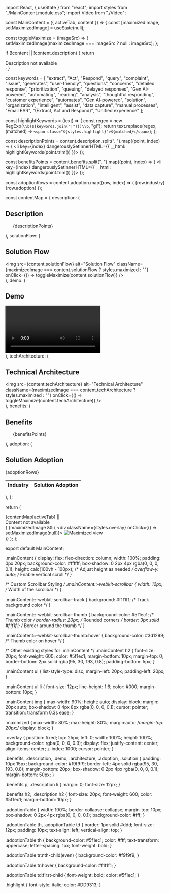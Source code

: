import React, { useState } from "react";
import styles from "./MainContent.module.css";
import Video from "./Video";

const MainContent = ({ activeTab, content }) => {
  const [maximizedImage, setMaximizedImage] = useState(null);

  const toggleMaximize = (imageSrc) => {
    setMaximizedImage(maximizedImage === imageSrc ? null : imageSrc);
  };

  if (!content || !content.description) {
    return <div className={styles.mainContent}>Description not available</div>;
  }

  const keywords = [
    "extract", "Act", "Respond", "query", "complaint", "issue", "generates", "user-friendly", "questions", "concerns", "detailed response", "prioritization", "queuing", "delayed responses", "Gen AI-powered", "automating", "reading", "analysis", "thoughtful responding", "customer experience", "automates", "Gen AI-powered", "solution", "organization", "intelligent", "assist", "data capture", "manual processes", "Email EAR", "(Extract, Act and Respond)", "Unified experience"
  ];

  const highlightKeywords = (text) => {
    const regex = new RegExp(`\\b(${keywords.join("|")})\\b`, "gi");
    return text.replace(regex, (matched) => `<span class="${styles.highlight}">${matched}</span>`);
  };

  const descriptionPoints = content.description.split(". ").map((point, index) => (
    <li key={index} dangerouslySetInnerHTML={{ __html: highlightKeywords(point.trim()) }}></li>
  ));

  const benefitsPoints = content.benefits.split(". ").map((point, index) => (
    <li key={index} dangerouslySetInnerHTML={{ __html: highlightKeywords(point.trim()) }}></li>
  ));

  const adoptionRows = content.adoption.map((row, index) => (
    <tr key={index}>
      <td>{row.industry}</td>
      <td>{row.adoption}</td>
    </tr>
  ));

  const contentMap = {
    description: (
      <div className={styles.description}>
        <h2>Description</h2>
        <ul>
          {descriptionPoints}
        </ul>
      </div>
    ),
    solutionFlow: (
      <div className={styles.solution}>
        <h2>Solution Flow</h2>
        <img
          src={content.solutionFlow}
          alt="Solution Flow"
          className={maximizedImage === content.solutionFlow ? styles.maximized : ""}
          onClick={() => toggleMaximize(content.solutionFlow)}
        />
      </div>
    ),
    demo: (
      <div className={styles.demo}>
        <h2>Demo</h2>
        <Video src={content.demo} />
      </div>
    ),
    techArchitecture: (
      <div className={styles.architecture}>
        <h2>Technical Architecture</h2>
        <img
          src={content.techArchitecture}
          alt="Technical Architecture"
          className={maximizedImage === content.techArchitecture ? styles.maximized : ""}
          onClick={() => toggleMaximize(content.techArchitecture)}
        />
      </div>
    ),
    benefits: (
      <div className={styles.benefits}>
        <h2>Benefits</h2>
        <ul>
          {benefitsPoints}
        </ul>
      </div>
    ),
    adoption: (
      <div className={styles.adoption}>
        <h2>Solution Adoption</h2>
        <table className={styles.adoptionTable}>
          <thead>
            <tr>
              <th>Industry</th>
              <th>Solution Adoption</th>
            </tr>
          </thead>
          <tbody>{adoptionRows}</tbody>
        </table>
      </div>
    ),
  };

  return (
    <div className={styles.mainContent}>
      {contentMap[activeTab] || <div>Content not available</div>}
      {maximizedImage && (
        <div className={styles.overlay} onClick={() => setMaximizedImage(null)}>
          <img src={maximizedImage} alt="Maximized view" className={styles.maximized} />
        </div>
      )}
    </div>
  );
};

export default MainContent;






.mainContent {
  display: flex;
  flex-direction: column;
  width: 100%;
  padding: 0px 20px;
  background-color: #ffffff;
  box-shadow: 0 2px 4px rgba(0, 0, 0, 0.1);
  height: calc(100vh - 100px); /* Adjust height as needed */
  overflow-y: auto; /* Enable vertical scroll */
}

/* Custom Scrollbar Styling */
.mainContent::-webkit-scrollbar {
  width: 12px; /* Width of the scrollbar */
}

.mainContent::-webkit-scrollbar-track {
  background: #f1f1f1; /* Track background color */
}

.mainContent::-webkit-scrollbar-thumb {
  background-color: #5f1ec1; /* Thumb color */
  border-radius: 20px; /* Rounded corners */
  border: 3px solid #f1f1f1; /* Border around the thumb */
}

.mainContent::-webkit-scrollbar-thumb:hover {
  background-color: #3d1299; /* Thumb color on hover */
}

/* Other existing styles for .mainContent */
.mainContent h2 {
  font-size: 20px;
  font-weight: 600;
  color: #5f1ec1;
  margin-bottom: 10px;
  margin-top: 0;
  border-bottom: 2px solid rgba(95, 30, 193, 0.8);
  padding-bottom: 5px;
}

.mainContent ul {
  list-style-type: disc;
  margin-left: 20px;
  padding-left: 20px;
}

.mainContent ul li {
  font-size: 12px;
  line-height: 1.6;
  color: #000;
  margin-bottom: 10px;
}

.mainContent img {
  max-width: 90%;
  height: auto;
  display: block;
  margin: 20px auto;
  box-shadow: 0 4px 8px rgba(0, 0, 0, 0.1);
  cursor: pointer;
  transition: transform 0.3s ease;
}

.maximized {
  max-width: 80%;
  max-height: 80%;
  margin:auto;
  /*margin-top: 20px;*/
  display: block;
}

.overlay {
  position: fixed;
  top: 25px;
  left: 0;
  width: 100%;
  height: 100%;
  background-color: rgba(0, 0, 0, 0.9);
  display: flex;
  justify-content: center;
  align-items: center;
  z-index: 1000;
  cursor: pointer;
}

.benefits, .description, .demo, .architecture, .adoption, .solution {
  padding: 10px 15px;
  background-color: #f9f9f9;
  border-left: 4px solid rgba(95, 30, 193, 0.8);
  margin-bottom: 20px;
  box-shadow: 0 2px 4px rgba(0, 0, 0, 0.1);
  margin-bottom: 50px;
}

.benefits p, .description li {
  margin: 0;
  font-size: 12px;
}

.benefits h2, .description h2 {
  font-size: 20px;
  font-weight: 600;
  color: #5f1ec1;
  margin-bottom: 10px;
}

.adoptionTable {
  width: 100%;
  border-collapse: collapse;
  margin-top: 10px;
  box-shadow: 0 2px 4px rgba(0, 0, 0, 0.1);
  background-color: #fff;
}

.adoptionTable th, .adoptionTable td {
  border: 1px solid #ddd;
  font-size: 12px;
  padding: 10px;
  text-align: left;
  vertical-align: top;
}

.adoptionTable th {
  background-color: #5f1ec1;
  color: #fff;
  text-transform: uppercase;
  letter-spacing: 1px;
  font-weight: bold;
}

.adoptionTable tr:nth-child(even) {
  background-color: #f9f9f9;
}

.adoptionTable tr:hover {
  background-color: #f1f1f1;
}

.adoptionTable td:first-child {
  font-weight: bold;
  color: #5f1ec1;
}

.highlight {
  font-style: italic;
  color: #DD9313;
}
